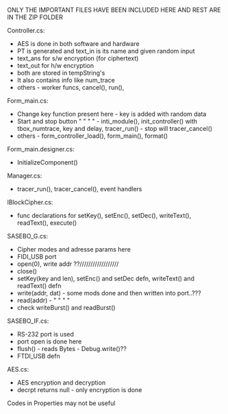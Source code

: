 
ONLY THE IMPORTANT FILES HAVE BEEN INCLUDED HERE AND REST ARE IN THE ZIP FOLDER

Controller.cs:
- AES is done in both software and hardware
- PT is generated and text_in is its name and given random input
- text_ans for s/w encryption (for ciphertext)
- text_out for h/w encryption
- both are stored in tempString's
- It also contains info like num_trace
- others - worker funcs, cancel(), run(), 

Form_main.cs:
- Change key function present here - key is added with random data
- Start and stop button " " " " - inti_module(), init_controller() with tbox_numtrace, key and delay, tracer_run() - stop will tracer_cancel()
- others - form_controller_load(), form_main(), format()

Form_main.designer.cs:
- InitializeComponent()

Manager.cs:
- tracer_run(), tracer_cancel(), event handlers

IBlockCipher.cs:
- func declarations for setKey(), setEnc(), setDec(), writeText(), readText(), execute()

SASEBO_G.cs:
- Cipher modes and adresse params here
- FIDI_USB port
- open(0), write addr ??//////////////////
- close()
- setKey(key and len), setEnc() and setDec defn, writeText() and readText() defn
- write(addr, dat) - some mods done and then written into port..???
- read(addr) - " " " " 
- check writeBurst() and readBurst()

SASEBO_IF.cs:
- RS-232 port is used
- port open is done here
- flush() - reads Bytes - Debug.write()??
- FTDI_USB defn

AES.cs:
- AES encryption and decryption
- decrpt returns null - only encryption is done

Codes in Properties may not be useful
